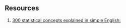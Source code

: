 ## Resources
1. [300 statistical concepts explained in simple English:](https://www.datasciencecentral.com/page/search?q=Statistical+Concepts+Explained+in+Simple+English+Part)
